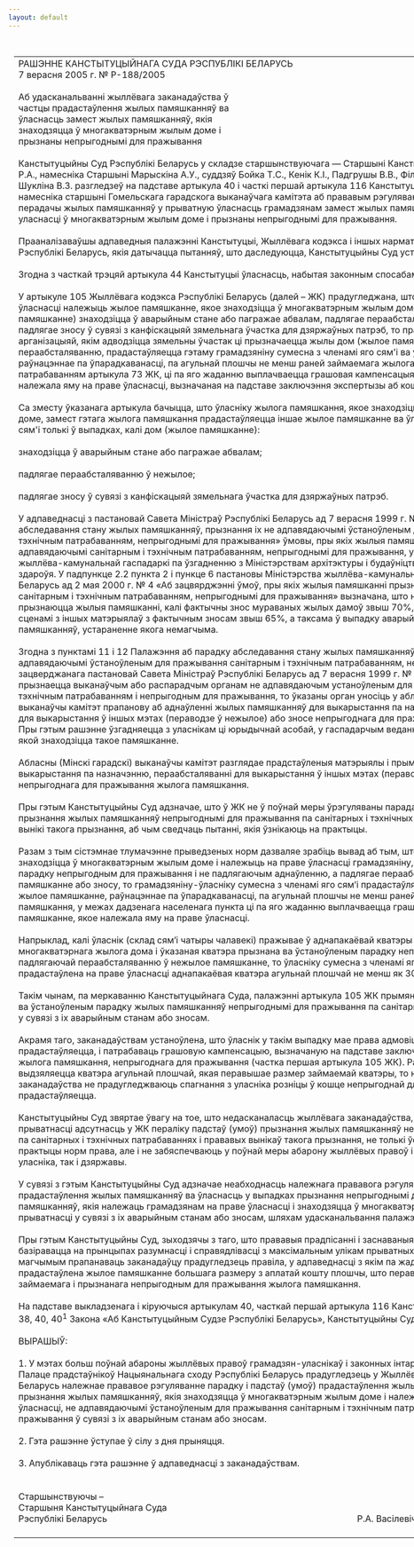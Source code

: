 ```yaml
---
layout: default
---
```


<div style="margin: 0px auto; width: 1000px;">

<div id="flag">

 

</div>

<div id="fixedWidth">

<div id="body">

<div id="columnSpanned">

<div id="content" style="margin: 10px">

<table>
<colgroup>
<col style="width: 100%" />
</colgroup>
<tbody>
<tr class="odd">
<td><div data-align="center" style="text-transform: uppercase;">
Рашэнне Канстытуцыйнага Суда Рэспублікі Беларусь
</div>
<div data-align="center">
7 верасня 2005 г. № Р-188/2005
</div>
<div data-align="left" style="width: 400px; margin-top: 20px; margin-bottom: 20px;">
Аб удасканальванні жыллёвага заканадаўства ў частцы прадастаўлення жылых памяшканняў ва ўласнасць замест жылых памяшканняў, якія знаходзяцца ў многакватэрным жылым доме і прызнаны непрыгоднымі для пражывання
</div>
<div data-align="justify">
Канстытуцыйны Суд Рэспублікі Беларусь у складзе старшынствуючага — Старшыні Канстытуцыйнага Суда Васілевіча Р.А., намесніка Старшыні Марыскіна А.У., суддзяў Бойка Т.С., Кенік К.I., Падгрушы В.В., Філіпчык Р.I., Цікавенкі А.Г., Шукліна В.З. разгледзеў на падставе артыкула 40 і часткі першай артыкула 116 Канстытуцыі Рэспублікі Беларусь зварот намесніка старшыні Гомельскага гарадскога выканаўчага камітэта аб прававым рэгуляванні адносін, што датычацца перадачы жылых памяшканняў у прыватную ўласнасць грамадзянам замест жылых памяшканняў, якія знаходзяцца ў іх уласнасці ў многакватэрным жылым доме і прызнаны непрыгоднымі для пражывання.
</div>
<div data-align="justify">
 
</div>
<div data-align="justify">
Прааналізаваўшы адпаведныя палажэнні Канстытуцыі, Жыллёвага кодэкса і іншых нарматыўных прававых актаў Рэспублікі Беларусь, якія датычацца пытанняў, што даследуюцца, Канстытуцыйны Суд устанавіў наступнае.
</div>
<div data-align="justify">
 
</div>
<div data-align="justify">
Згодна з часткай трэцяй артыкула 44 Канстытуцыі ўласнасць, набытая законным спосабам, абараняецца дзяржавай.
</div>
<div data-align="justify">
 
</div>
<div data-align="justify">
У артыкуле 105 Жыллёвага кодэкса Рэспублікі Беларусь (далей – ЖК) прадугледжана, што калі грамадзяніну на праве ўласнасці належыць жылое памяшканне, якое знаходзіцца ў многакватэрным жылым доме, і гэты дом (жылое памяшканне) знаходзіцца ў аварыйным стане або пагражае абвалам, падлягае пераабсталяванню ў нежылы або падлягае зносу ў сувязі з канфіскацыяй зямельнага ўчастка для дзяржаўных патрэб, то прадпрыемствам, установай, арганізацыяй, якім адводзіцца зямельны ўчастак ці прызначаецца жылы дом (жылое памяшканне), што падлягае пераабсталяванню, прадастаўляецца гэтаму грамадзяніну сумесна з членамі яго сям'і ва ўласнасць жылое памяшканне, раўнацэннае па ўпарадкаванасці, па агульнай плошчы не менш раней займаемага жылога памяшкання і адпавядаючае патрабаванням артыкула 73 ЖК, ці па яго жаданню выплачваецца грашовая кампенсацыя за жылое памяшканне, якое належала яму на праве ўласнасці, вызначаная на падставе заключэння экспертызы аб кошце жылога памяшкання.
</div>
<div data-align="justify">
 
</div>
<div data-align="justify">
Са зместу ўказанага артыкула бачыцца, што ўласніку жылога памяшкання, якое знаходзіцца ў многакватэрным жылым доме, замест гэтага жылога памяшкання прадастаўляецца іншае жылое памяшканне ва ўласнасць сумесна з членамі яго сям'і толькі ў выпадках, калі дом (жылое памяшканне):
</div>
<div data-align="justify">
 
</div>
<div data-align="justify">
знаходзіцца ў аварыйным стане або пагражае абвалам;
</div>
<div data-align="justify">
 
</div>
<div data-align="justify">
падлягае пераабсталяванню ў нежылое;
</div>
<div data-align="justify">
 
</div>
<div data-align="justify">
падлягае зносу ў сувязі з канфіскацыяй зямельнага ўчастка для дзяржаўных патрэб.
</div>
<div data-align="justify">
 
</div>
<div data-align="justify">
У адпаведнасці з пастановай Савета Міністраў Рэспублікі Беларусь ад 7 верасня 1999 г. № 1392 «Аб парадку абследавання стану жылых памяшканняў, прызнання іх не адпавядаючымі ўстаноўленым для пражывання санітарным і тэхнічным патрабаванням, непрыгоднымі для пражывання» ўмовы, пры якіх жылыя памяшканні прызнаюцца не адпавядаючымі санітарным і тэхнічным патрабаванням, непрыгоднымі для пражывання, устанаўліваюцца Міністэрствам жыллёва-камунальнай гаспадаркі па ўзгадненню з Міністэрствам архітэктуры і будаўніцтва і Міністэрствам аховы здароўя. У падпункце 2.2 пункта 2 і пункце 6 пастановы Міністэрства жыллёва-камунальнай гаспадаркі Рэспублікі Беларусь ад 2 мая 2000 г. № 4 «Аб зацвярджэнні ўмоў, пры якіх жылыя памяшканні прызнаюцца не адпавядаючымі санітарным і тэхнічным патрабаванням, непрыгоднымі для пражывання» вызначана, што непрыгоднымі для пражывання прызнаюцца жылыя памяшканні, калі фактычны знос мураваных жылых дамоў звыш 70%, а жылых дамоў драўляных і са сценамі з іншых матэрыялаў з фактычным зносам звыш 65%, а таксама ў выпадку аварыйнага стану жылых памяшканняў, устараненне якога немагчыма.
</div>
<div data-align="justify">
 
</div>
<div data-align="justify">
Згодна з пунктамі 11 і 12 Палажэння аб парадку абследавання стану жылых памяшканняў, прызнання іх не адпавядаючымі ўстаноўленым для пражывання санітарным і тэхнічным патрабаванням, непрыгоднымі для пражывання, зацверджанага пастановай Савета Міністраў Рэспублікі Беларусь ад 7 верасня 1999 г. № 1392, калі жылое памяшканне прызнаецца выканаўчым або распарадчым органам не адпавядаючым устаноўленым для пражывання санітарным і тэхнічным патрабаванням і непрыгодным для пражывання, то ўказаны орган уносіць у абласны (Мінскі гарадскі) выканаўчы камітэт прапанову аб аднаўленні жылых памяшканняў для выкарыстання па назначэнню, пераабсталяванні для выкарыстання ў іншых мэтах (пераводзе ў нежылое) або зносе непрыгоднага для пражывання жылога памяшкання. Пры гэтым рашэнне ўзгадняецца з уласнікам ці юрыдычнай асобай, у гаспадарчым веданні або аператыўным кіраванні якой знаходзіцца такое памяшканне.
</div>
<div data-align="justify">
 
</div>
<div data-align="justify">
Абласны (Мінскі гарадскі) выканаўчы камітэт разглядае прадстаўленыя матэрыялы і прымае рашэнне аб аднаўленні для выкарыстання па назначэнню, пераабсталяванні для выкарыстання ў іншых мэтах (пераводзе ў нежылое) або зносе непрыгоднага для пражывання жылога памяшкання.
</div>
<div data-align="justify">
 
</div>
<div data-align="justify">
Пры гэтым Канстытуцыйны Суд адзначае, што ў ЖК не ў поўнай меры ўрэгуляваны парадак і падставы (умовы) прызнання жылых памяшканняў непрыгоднымі для пражывання па санітарных і тэхнічных патрабаваннях і прававыя вынікі такога прызнання, аб чым сведчаць пытанні, якія ўзнікаюць на практыцы.
</div>
<div data-align="justify">
 
</div>
<div data-align="justify">
Разам з тым сістэмнае тлумачэнне прыведзеных норм дазваляе зрабіць вывад аб тым, што калі жылое памяшканне, якое знаходзіцца ў многакватэрным жылым доме і належыць на праве ўласнасці грамадзяніну, прызнана ва ўстаноўленым парадку непрыгодным для пражывання і не падлягаючым аднаўленню, а падлягае пераабсталяванню ў нежылое памяшканне або зносу, то грамадзяніну-ўласніку сумесна з членамі яго сям’і прадастаўляецца ва ўласнасць іншае жылое памяшканне, раўнацэннае па ўпарадкаванасці, па агульнай плошчы не менш раней займаемага жылога памяшкання, у межах дадзенага населенага пункта ці па яго жаданню выплачваецца грашовая кампенсацыя за жылое памяшканне, якое належала яму на праве ўласнасці.
</div>
<div data-align="justify">
 
</div>
<div data-align="justify">
Напрыклад, калі ўласнік (склад сям’і чатыры чалавекі) пражывае ў аднапакаёвай кватэры агульнай плошчай 30,26 кв.м многакватэрнага жылога дома і ўказаная кватэра прызнана ва ўстаноўленым парадку непрыгоднай для пражывання і падлягаючай пераабсталяванню ў нежылое памяшканне, то ўласніку сумесна з членамі яго сям’і павінна быць прадастаўлена на праве ўласнасці аднапакаёвая кватэра агульнай плошчай не менш як 30,26 кв.м.
</div>
<div data-align="justify">
 
</div>
<div data-align="justify">
Такім чынам, па меркаванню Канстытуцыйнага Суда, палажэнні артыкула 105 ЖК прымяняюцца і ў выпадках прызнання ва ўстаноўленым парадку жылых памяшканняў непрыгоднымі для пражывання па санітарных і тэхнічных патрабаваннях у сувязі з іх аварыйным станам або зносам.
</div>
<div data-align="justify">
 
</div>
<div data-align="justify">
Акрамя таго, заканадаўствам устаноўлена, што ўласнік у такім выпадку мае права адмовіцца ад кватэры, якая прадастаўляецца, і патрабаваць грашовую кампенсацыю, вызначаную на падставе заключэння экспертызы аб кошце жылога памяшкання, непрыгоднага для пражывання (частка першая артыкула 105 ЖК). Разам з тым калі ўласніку выдзяляецца кватэра агульнай плошчай, якая перавышае размер займаемай кватэры, то ні ЖК, ні іншыя акты заканадаўства не прадугледжваюць спагнання з уласніка розніцы ў кошце непрыгоднай для пражывання і кватэры, якая прадастаўляецца.
</div>
<div data-align="justify">
 
</div>
<div data-align="justify">
Канстытуцыйны Суд звяртае ўвагу на тое, што недасканаласць жыллёвага заканадаўства, наяўнасць прабелаў, у прыватнасці адсутнасць у ЖК пераліку падстаў (умоў) прызнання жылых памяшканняў непрыгоднымі для пражывання па санітарных і тэхнічных патрабаваннях і прававых вынікаў такога прызнання, не толькі ўскладняюць прымяненне на практыцы норм права, але і не забяспечваюць у поўнай меры абарону жыллёвых правоў і законных інтарэсаў як уласніка, так і дзяржавы.
</div>
<div data-align="justify">
 
</div>
<div data-align="justify">
У сувязі з гэтым Канстытуцыйны Суд адзначае неабходнасць належнага прававога рэгулявання парадку і падстаў (умоў) прадастаўлення жылых памяшканняў ва ўласнасць у выпадках прызнання непрыгоднымі для пражывання жылых памяшканняў, якія належаць грамадзянам на праве ўласнасці і знаходзяцца ў многакватэрным жылым доме, у прыватнасці у сувязі з іх аварыйным станам або зносам, шляхам удасканальвання палажэнняў ЖК.
</div>
<div data-align="justify">
 
</div>
<div data-align="justify">
Пры гэтым Канстытуцыйны Суд, зыходзячы з таго, што прававыя прадпісанні і заснаваныя на іх рашэнні павінны базіравацца на прынцыпах разумнасці і справядлівасці з максімальным улікам прыватных і публічных інтарэсаў, лічыць магчымым прапанаваць заканадаўцу прадугледзець правіла, у адпаведнасці з якім па жаданню ўласніка яму можа быць прадастаўлена жылое памяшканне большага размеру з аплатай кошту плошчы, што перавышае размер раней займаемага і прызнанага непрыгодным для пражывання жылога памяшкання.
</div>
<div data-align="justify">
 
</div>
<div data-align="justify">
На падставе выкладзенага і кіруючыся артыкулам 40, часткай першай артыкула 116 Канстытуцыі, артыкуламі 1, 7, 36, 38, 40, 40<sup>1</sup> Закона «Аб Канстытуцыйным Судзе Рэспублікі Беларусь», Канстытуцыйны Суд
</div>
<div data-align="justify">
 
</div>
<div data-align="center">
ВЫРАШЫЎ:
</div>
<div data-align="center">
<strong> </strong>
</div>
<div data-align="justify">
1. У мэтах больш поўнай абароны жыллёвых правоў грамадзян-уласнікаў і законных інтарэсаў дзяржавы прапанаваць Палаце прадстаўнікоў Нацыянальнага сходу Рэспублікі Беларусь прадугледзець у Жыллёвым кодэксе Рэспублікі Беларусь належнае прававое рэгуляванне парадку і падстаў (умоў) прадастаўлення жылых памяшканняў у выпадках прызнання жылых памяшканняў, якія знаходзяцца ў многакватэрным жылым доме і належаць грамадзянам на праве ўласнасці, не адпавядаючымі ўстаноўленым для пражывання санітарным і тэхнічным патрабаванням і непрыгоднымі для пражывання ў сувязі з іх аварыйным станам або зносам.
</div>
<div data-align="justify">
 
</div>
<div data-align="justify">
2. Гэта рашэнне ўступае ў сілу з дня прыняцця.
</div>
<div data-align="justify">
 
</div>
<div data-align="justify">
3. Апублікаваць гэта рашэнне ў адпаведнасці з заканадаўствам.
</div>
<div data-align="justify">
 
</div>
<div>
 
</div>
<div data-align="left">
Старшынствуючы –
</div>
<div>
Старшыня Канстытуцыйнага Суда
</div>
<div>
Рэспублікі Беларусь<span>                                                                                                         Р.А. Васілевіч</span>
</div>
<div>
 
</div></td>
</tr>
</tbody>
</table>

</div>

<div class="terminator">

 

</div>

</div>

</div>

</div>

</div>
